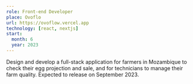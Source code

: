 ```yaml
---
role: Front-end Developer
place: Ovoflo
url: https://ovoflow.vercel.app
technology: [react, nextjs]
start:
  month: 6
  year: 2023
---
```


Design and develop a full-stack application for farmers in Mozambique
to check their egg projection and sale, and for technicians to manage their farm quality.
Expected to release on September 2023.
